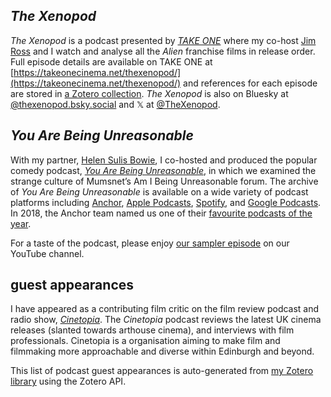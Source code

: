 ## *The Xenopod*

*The Xenopod* is a podcast presented by [*TAKE ONE*](https://takeonecinema.net/) where my co-host [Jim Ross](https://twitter.com/JimGR) and I watch and analyse all the *Alien* franchise films in release order. Full episode details are available on TAKE ONE at [https://takeonecinema.net/thexenopod/](https://takeonecinema.net/thexenopod/) and references for each episode are stored in [a Zotero collection](https://www.zotero.org/simonxix/collections/NKB296WP). *The Xenopod* is also on Bluesky at [@thexenopod.bsky.social](https://bsky.app/profile/thexenopod.bsky.social) and 𝕏 at [@TheXenopod](https://twitter.com/TheXenopod).

## *You Are Being Unreasonable*

With my partner, [Helen Sulis Bowie](http://helensulisbowie.co.uk/), I co-hosted and produced the popular comedy podcast, *[You Are Being Unreasonable](https://anchor.fm/yabu)*, in which we examined the strange culture of Mumsnet’s Am I Being Unreasonable forum. The archive of *You Are Being Unreasonable* is available on a wide variety of podcast platforms including [Anchor](https://anchor.fm/yabu), [Apple Podcasts](https://itunes.apple.com/gb/podcast/you-are-being-unreasonable/id1335692560?mt=2), [Spotify](https://open.spotify.com/show/1XUP0AxN8i150tktw3YU5Z), and [Google Podcasts](https://www.google.com/podcasts?feed=aHR0cHM6Ly9hbmNob3IuZm0vcy8yYTQyZDkwL3BvZGNhc3QvcnNz). In 2018, the Anchor team named us one of their [favourite podcasts of the year](https://medium.com/anchor/the-anchor-teams-favorite-podcasts-of-2018-created-by-you-4a57ea8606be).

For a taste of the podcast, please enjoy [our sampler episode](https://www.youtube.com/watch?v=UcGsj6BxgCM) on our YouTube channel.

## guest appearances

I have appeared as a contributing film critic on the film review podcast and radio show, *[Cinetopia](https://anchor.fm/cinetopia/)*. The *Cinetopia* podcast reviews the latest UK cinema releases (slanted towards arthouse cinema), and interviews with film professionals. Cinetopia is a organisation aiming to make film and filmmaking more approachable and diverse within Edinburgh and beyond.

This list of podcast guest appearances is auto-generated from [my Zotero library](https://www.zotero.org/simonxix) using the Zotero API.
